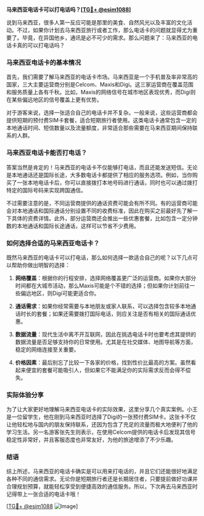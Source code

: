 **马来西亚电话卡可以打电话吗？[[TG💪+ @esim1088](https://t.me/s/esim1088)]**

说到马来西亚，很多人第一反应可能是那里的美食、自然风光以及丰富的文化活动。不过，如果你计划去马来西亚旅行或者工作，那么电话卡的问题就显得尤为重要了。毕竟，在异国他乡，通讯是必不可少的需求。那么问题来了：马来西亚的电话卡真的可以打电话吗？

### 马来西亚电话卡的基本情况

首先，我们需要了解马来西亚的电话卡市场。马来西亚是一个手机普及率非常高的国家，三大主要运营商分别是Celcom、Maxis和Digi。这三家运营商在覆盖范围和服务质量上各有千秋。比如，Maxis的网络信号在城市地区表现优秀，而Digi则在某些偏远地区的信号覆盖上更有优势。

对于游客来说，选择一张适合自己的电话卡并不复杂。一般来说，这些运营商都会提供短期的预付费SIM卡套餐，适合短期旅行者使用。这类电话卡通常包含一定的本地通话时间、短信数量以及流量额度，非常适合那些需要在马来西亚期间保持联系的人群。

### 马来西亚电话卡能否打电话？

答案当然是肯定的！马来西亚的电话卡不仅能够打电话，而且还能发送短信。无论是本地通话还是国际长途，大多数电话卡都提供了相应的服务选项。例如，当你购买了一张本地电话卡后，你可以直接拨打本地号码进行通话，同时也可以通过拨打特定的国际号码来实现跨国通信。

不过需要注意的是，不同运营商提供的通话资费可能会有所不同。有的运营商可能会对本地通话和国际通话分别设置不同的收费标准，因此在购买之前最好先了解一下具体的资费详情。此外，部分运营商还会推出一些优惠套餐，比如包含一定分钟数的本地通话和国际长途通话，这样可以节省不少费用。

### 如何选择合适的马来西亚电话卡？

既然马来西亚的电话卡可以打电话，那么如何选择一款适合自己的呢？以下几点可以帮助你做出明智的选择：

1. **网络覆盖**：根据你的行程安排，选择网络覆盖更广泛的运营商。如果你大部分时间都在大城市活动，那么Maxis可能是个不错的选择；但如果你计划前往一些偏远地区，则Digi可能更适合你。

2. **通话需求**：如果你经常需要与本地朋友或家人联系，可以选择包含较多本地通话时长的套餐；如果还需要拨打国际电话，则应关注是否有相关的国际通话优惠。

3. **数据流量**：现代生活中离不开互联网，因此在挑选电话卡时也要考虑其提供的数据流量是否足够支持你的日常使用。尤其是在社交媒体、地图导航等方面，稳定的网络连接至关重要。

4. **价格因素**：最后别忘了比较一下各家的价格，找到性价比最高的方案。虽然看起来便宜的套餐可能吸引人，但如果它不能满足你的实际需求反而会得不偿失。

### 实际体验分享

为了让大家更好地理解马来西亚电话卡的实际效果，这里分享几个真实案例。小王是一位留学生，他在刚到马来西亚时选择了Digi的一张预付费SIM卡。这张卡不仅让他轻松地与国内的朋友保持联系，还因为包含了充足的流量而极大地便利了他的学习生活。另一名游客张先生则表示，在使用Celcom提供的电话卡后发现其信号稳定性非常好，并且客服态度也非常友好，为他的旅途增添了不少乐趣。

### 结语

综上所述，马来西亚的电话卡确实是可以用来打电话的，并且它们还能很好地满足各种不同的通信需求。无论你是短期旅行者还是长期居住者，只要提前做好功课并合理规划预算，就能轻松享受到便捷高效的通信服务。所以，下次再去马来西亚时记得带上一张合适的电话卡哦！

[[TG💪+ @esim1088](https://t.me/s/esim1088) ![Image](https://i.postimg.cc/4NQfJmqS/Snipaste-2025-05-13-00-14-12.png)]
